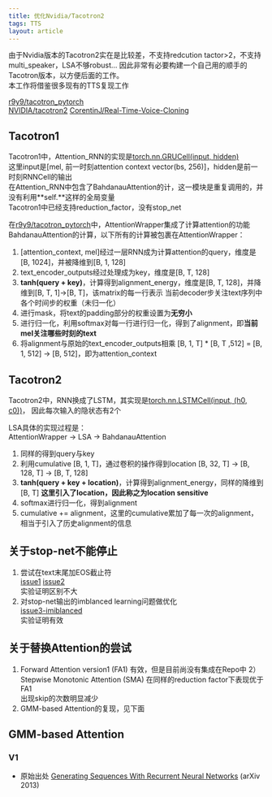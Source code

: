 ```yaml
---
title: 优化Nvidia/Tacotron2
tags: TTS
layout: article
---
```


由于Nvidia版本的Tacotron2实在是比较差，不支持redcution tactor>2，不支持multi_speaker，LSA不够robust...
因此非常有必要构建一个自己用的顺手的Tacotron版本，以方便后面的工作。  
本工作将借鉴很多现有的TTS复现工作

[r9y9/tacotron_pytorch](https://github.com/r9y9/tacotron_pytorch)  
[NVIDIA/tacotron2](https://github.com/NVIDIA/tacotron2)
[CorentinJ/Real-Time-Voice-Cloning](https://github.com/CorentinJ/Real-Time-Voice-Cloning)

## Tacotron1
Tacotron1中，Attention_RNN的实现是[torch.nn.GRUCell(input, hidden)](https://pytorch.org/docs/stable/generated/torch.nn.GRUCell.html)  
这里input是[mel, 前一时刻attention context vector(bs, 256)]，hidden是前一时刻RNNCell的输出  
在Attention_RNN中包含了BahdanauAttention的计，这一模块是重复调用的，并没有利用**self.**这样的全局变量  
Tacotron1中已经支持reduction_factor，没有stop_net

在[r9y9/tacotron_pytorch](https://github.com/r9y9/tacotron_pytorch)中，AttentionWrapper集成了计算attention的功能  
BahdanauAttention的计算，以下所有的计算被包裹在AttentionWrapper：
1) [attention_context, mel]经过一层RNN成为计算attention的query，维度是[B, 1024]，并被降维到[B, 1, 128]    
2) text_encoder_outputs经过处理成为key，维度是[B, T, 128]  
3) **tanh(query + key)**，计算得到alignment_energy，维度是[B, T, 128]，并降维到[B, T, 1]->[B, T]，该matrix的每一行表示 当前decoder步关注text序列中各个时间步的权重（未归一化）  
4) 进行mask，将text的padding部分的权重设置为**无穷小**  
5) 进行归一化，利用softmax对每一行进行归一化，得到了alignment，即**当前mel关注哪些时刻的text**
6) 将alignment与原始的text_encoder_outputs相乘 [B, 1, T] * [B, T ,512] = [B, 1, 512] -> [B, 512]，即为attention_context


## Tacotron2
Tacotron2中，RNN换成了LSTM，其实现是[torch.nn.LSTMCell(input, (h0, c0))](https://pytorch.org/docs/stable/generated/torch.nn.LSTMCell.html)，
因此每次输入的隐状态有2个  
  
LSA具体的实现过程是：  
AttentionWrapper -> LSA -> BahdanauAttention  
1) 同样的得到query与key  
2) 利用cumulative [B, 1, T]，通过卷积的操作得到location [B, 32, T] -> [B, 128, T] -> [B, T, 128]  
3) **tanh(query + key + location)**，计算得到alignment_energy，同样的降维到[B, T] **这里引入了location，因此称之为location sensitive**  
4) softmax进行归一化，得到alignment  
5) cumulative += alignment，这里的cumulative累加了每一次的alignment，相当于引入了历史alignment的信息  

## 关于stop-net不能停止
1) 尝试在text末尾加EOS截止符  
[issue1](https://github.com/NVIDIA/tacotron2/issues/407)  [issue2](https://github.com/NVIDIA/tacotron2/issues/254#issuecomment-523707805)  
实验证明区别不大  
2) 对stop-net输出的imblanced learning问题做优化  
[issue3-imiblanced](https://github.com/NVIDIA/tacotron2/issues/319#issuecomment-603600457)  
实验证明有效

## 关于替换Attention的尝试
1) Forward Attention version1 (FA1) 有效，但是目前尚没有集成在Repo中
2）Stepwise Monotonic Attention (SMA) 在同样的reduction factor下表现优于FA1  
出现skip的次数明显减少  
3) GMM-based Attention的复现，见下面

## GMM-based Attention
### V1
- 原始出处 [Generating Sequences With Recurrent Neural Networks](https://arxiv.org/abs/1308.0850) (arXiv 2013)